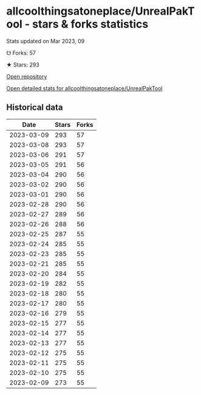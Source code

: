 # allcoolthingsatoneplace/UnrealPakTool - stars & forks statistics

Stats updated on Mar 2023, 09

☋ Forks: 57

★ Stars: 293

[Open repository](https://github.com/allcoolthingsatoneplace/UnrealPakTool)

[Open detailed stats for allcoolthingsatoneplace/UnrealPakTool](https://reviewgithub.com/rep/allcoolthingsatoneplace/UnrealPakTool)

## Historical data
| Date | Stars | Forks |
|------|-------|-------|
| 2023-03-09 | 293 | 57 | 
| 2023-03-08 | 293 | 57 | 
| 2023-03-06 | 291 | 57 | 
| 2023-03-05 | 291 | 56 | 
| 2023-03-04 | 290 | 56 | 
| 2023-03-02 | 290 | 56 | 
| 2023-03-01 | 290 | 56 | 
| 2023-02-28 | 290 | 56 | 
| 2023-02-27 | 289 | 56 | 
| 2023-02-26 | 288 | 56 | 
| 2023-02-25 | 287 | 55 | 
| 2023-02-24 | 285 | 55 | 
| 2023-02-23 | 285 | 55 | 
| 2023-02-21 | 285 | 55 | 
| 2023-02-20 | 284 | 55 | 
| 2023-02-19 | 282 | 55 | 
| 2023-02-18 | 280 | 55 | 
| 2023-02-17 | 280 | 55 | 
| 2023-02-16 | 279 | 55 | 
| 2023-02-15 | 277 | 55 | 
| 2023-02-14 | 277 | 55 | 
| 2023-02-13 | 277 | 55 | 
| 2023-02-12 | 275 | 55 | 
| 2023-02-11 | 275 | 55 | 
| 2023-02-10 | 275 | 55 | 
| 2023-02-09 | 273 | 55 | 

